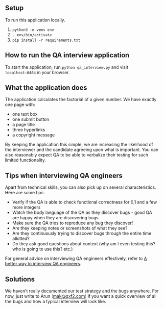 ## Setup

To run this application locally. 

1. `python3 -m venv env`
2. `. env/bin/activate`
2. `pip install -r requirements.txt`


## How to run the QA interview application

To start the application, run `python qa_interview.py` and visit `localhost:6464` in your browser.


## What the application does

The application calculates the factorial of a given number. We have exactly one page with:

* one text box 
* one submit button
* a page title 
* three hyperlinks 
* a copyright message

By keeping the application this simple, we are increasing the likelihood of the interviewer and the candidate agreeing upon what is important. You can also reasonably expect QA to be able to verbalize their testing for such limited functionality.


## Tips when interviewing QA engineers

Apart from technical skills, you can also pick up on several characteristics. Here are some tips:

* Verify if the QA is able to check functional correctness for 0,1 and a few more integers
* Watch the body language of the QA as they discover bugs - good QA are happy when they are discovering bugs
* Make sure the QA tries to reproduce any bug they discover!
* Are they keeping notes or screenshots of what they see?
* Are they continuously trying to discover bugs through the entire time allotted?
* Do they ask good questions about context (why am I even testing this? who is going to use this? etc.)

For general advice on interviewing QA engineers effectively, refer to [A better way to interview QA engineers](https://qxf2.com/a-better-way-to-interview-qa).

## Solutions

We haven't really documented our test strategy and the bugs anywhere. For now, just write to Arun (mak@qxf2.com) if you want a quick overview of all the bugs and how a typical interview will look like.